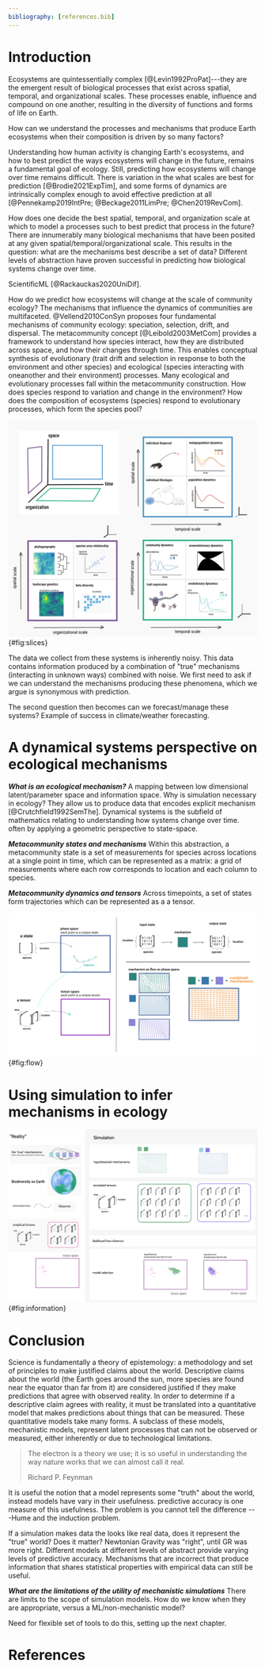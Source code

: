 ```yaml
---
bibliography: [references.bib]
---
```



# Introduction

Ecosystems are quintessentially complex [@Levin1992ProPat]---they are the
emergent result of biological processes that exist across spatial, temporal, and
organizational scales. These processes enable, influence and
compound on one another, resulting in the diversity of functions and forms
of life on Earth.

How can we understand the processes and mechanisms that produce Earth ecosystems
when their composition is driven by so many factors?

Understanding how human activity is changing Earth's ecosystems, and how to best
predict the ways ecosystems will change in the future, remains a fundamental
goal of ecology. Still, predicting how ecosystems will change over time remains
difficult. There is variation in the what scales are best for prediction
[@Brodie2021ExpTim], and some forms of dynamics are intrinsically complex enough
to avoid effective prediction at all [@Pennekamp2019IntPre; @Beckage2011LimPre;
@Chen2019RevCom].

How does one decide the best spatial, temporal, and organization scale at
which to model a processes such to best predict that process in the future?
There are innumerably many biological mechanisms that have been posited at any
given spatial/temporal/organizational scale. This results in the question: what
are the mechanisms best describe a set of data? Different levels of abstraction
have proven successful in predicting how biological systems change over time.

ScientificML [@Rackauckas2020UniDif].

How do we predict how ecosystems will change at the scale of community ecology?
The mechanisms that influence the dynamics of communities are multifaceted.
@Vellend2010ConSyn proposes four fundamental mechanisms of community ecology:
speciation, selection, drift, and dispersal. The metacommunity concept
[@Leibold2003MetCom] provides a framework to understand how species interact,
how they are distributed across space, and how their changes through time. This
enables conceptual synthesis of evolutionary (trait drift and selection in
response to both the environment and other species) and ecological (species
interacting with oneanother and their environment) processes.
Many ecological and evolutionary processes fall within the metacommunity
construction. How does species respond to variation and change in the
environment? How does the composition of ecosystems (species) respond to
evolutionary processes, which form the species pool?

![TODO: Slices of Metacommunities. Concept space.](./figures/tensorslices.png){#fig:slices}


The data we collect from these systems is inherently noisy. This data contains
information produced by a combination of "true" mechanisms (interacting in
unknown ways) combined with noise. We first need to ask if we can understand the
mechanisms producing these phenomena, which we argue is synonymous with
prediction.



The second question then becomes can we forecast/manage these systems?
Example of success in climate/weather forecasting.

# A dynamical systems perspective on ecological mechanisms

***What is an ecological mechanism?***
A mapping between low dimensional latent/parameter space and information space.
Why is simulation necessary in ecology? They allow us to produce data that
encodes explicit mechanism [@Crutchfield1992SemThe].
Dynamical systems is the subfield of mathematics relating to understanding how
systems change over time. often by applying a geometric perspective to
state-space.


***Metacommunity states and mechanisms***
Within this abstraction, a metacommunity state is a set of measurements for
species across locations at a single point in time, which can be represented as
a matrix: a grid of measurements where each row corresponds to location and each
column to species.

***Metacommunity dynamics and tensors***
Across timepoints, a set of states form trajectories which can
be represented as a a tensor.

![A mechanism is a flow on the state space.](./figures/flows.png){#fig:flow}



# Using simulation to infer mechanisms in ecology

![Likelihood free inference for metacommunity ecology ](./figures/likelihoodfreeinference.png){#fig:information}


# Conclusion



Science is fundamentally a theory of epistemology: a methodology and set of
principles to make justified claims about the world. Descriptive claims about
the world (the Earth goes around the sun, more species are found near the
equator than far from it) are considered justified if they make predictions that
agree with observed reality. In order to determine if a descriptive claim agrees
with reality, it must be translated into a quantitative model that makes
predictions about things that can be measured. These quantitative models take
many forms. A subclass of these models, mechanistic models, represent latent
processes that can not be observed or measured, either inherently or due to
technological limitations.


> The electron is a theory we use; it is so useful in understanding the way
nature works that we can almost call it real.
>
> Richard P. Feynman

It is useful the notion that a model represents some "truth" about the world,
instead models have vary in their usefulness. predictive accuracy is  one
measure of this usefulness. The problem is you cannot tell the difference
---Hume and the induction problem.




If a simulation makes data the looks like real data, does it represent the
"true" world? Does it matter? Newtonian Gravity was "right", until GR was more
right. Different models at different levels of abstract provide varying levels
of predictive accuracy. Mechanisms that are incorrect that produce information
that shares statistical properties with empirical data can still be useful.


***What are the limitations of the utility of mechanistic simulations***
There are limits to the scope of simulation models. How do we know when they
are appropriate, versus a ML/non-mechanistic model?

Need for flexible set of tools to do this, setting up the next chapter.



# References
